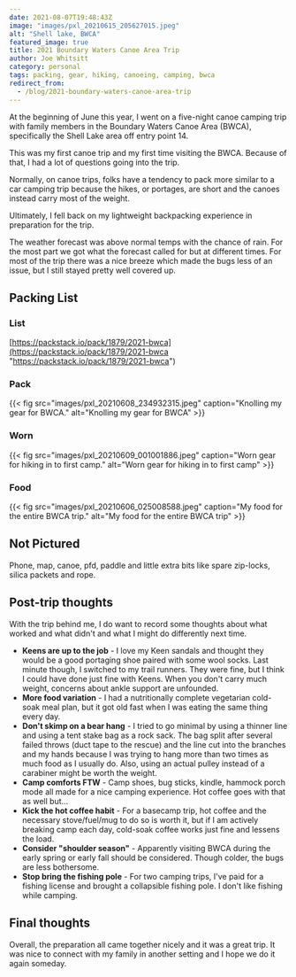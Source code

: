 ```yaml
---
date: 2021-08-07T19:48:43Z
image: "images/pxl_20210615_205627015.jpeg"
alt: "Shell lake, BWCA"
featured_image: true
title: 2021 Boundary Waters Canoe Area Trip
author: Joe Whitsitt
category: personal
tags: packing, gear, hiking, canoeing, camping, bwca
redirect_from:
  - /blog/2021-boundary-waters-canoe-area-trip
---
```

At the beginning of June this year, I went on a five-night canoe camping trip with family members in the Boundary Waters Canoe Area (BWCA), specifically the Shell Lake area off entry point 14.

This was my first canoe trip and my first time visiting the BWCA. Because of that, I had a lot of questions going into the trip.

Normally, on canoe trips, folks have a tendency to pack more similar to a car camping trip because the hikes, or portages, are short and the canoes instead carry most of the weight.

Ultimately, I fell back on my lightweight backpacking experience in preparation for the trip.

The weather forecast was above normal temps with the chance of rain. For the most part we got what the forecast called for but at different times. For most of the trip there was a nice breeze which made the bugs less of an issue, but I still stayed pretty well covered up.

## Packing List

### List

[https://packstack.io/pack/1879/2021-bwca](https://packstack.io/pack/1879/2021-bwca "https://packstack.io/pack/1879/2021-bwca")

### Pack

{{< fig src="images/pxl_20210608_234932315.jpeg" caption="Knolling my gear for BWCA." alt="Knolling my gear for BWCA" >}}

### Worn

{{< fig src="images/pxl_20210609_001001886.jpeg" caption="Worn gear for hiking in to first camp." alt="Worn gear for hiking in to first camp" >}}

### Food

{{< fig src="images/pxl_20210606_025008588.jpeg" caption="My food for the entire BWCA trip." alt="My food for the entire BWCA trip" >}}

## Not Pictured

Phone, map, canoe, pfd, paddle and little extra bits like spare zip-locks, silica packets and rope.

## Post-trip thoughts

With the trip behind me, I do want to record some thoughts about what worked and what didn't and what I might do differently next time.

* **Keens are up to the job** - I love my Keen sandals and thought they would be a good portaging shoe paired with some wool socks. Last minute though, I switched to my trail runners. They were fine, but I think I could have done just fine with Keens. When you don't carry much weight, concerns about ankle support are unfounded.
* **More food variation** - I had a nutritionally complete vegetarian cold-soak meal plan, but it got old fast when I was eating the same thing every day.
* **Don't skimp on a bear hang** - I tried to go minimal by using a thinner line and using a tent stake bag as a rock sack. The bag split after several failed throws (duct tape to the rescue) and the line cut into the branches and my hands because I was trying to hang more than two times as much food as I usually do. Also, using an actual pulley instead of a carabiner might be worth the weight.
* **Camp comforts FTW** - Camp shoes, bug sticks, kindle, hammock porch mode all made for a nice camping experience. Hot coffee goes with that as well but...
* **Kick the hot coffee habit** - For a basecamp trip, hot coffee and the necessary stove/fuel/mug to do so is worth it, but if I am actively breaking camp each day, cold-soak coffee works just fine and lessens the load.
* **Consider "shoulder season"** - Apparently visiting BWCA during the early spring or early fall should be considered. Though colder, the bugs are less bothersome.
* **Stop bring the fishing pole** - For two camping trips, I've paid for a fishing license and brought a collapsible fishing pole. I don't like fishing while camping.

## Final thoughts

Overall, the preparation all came together nicely and it was a great trip. It was nice to connect with my family in another setting and I hope we do it again someday.
